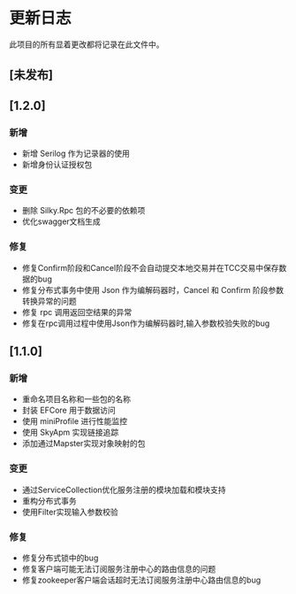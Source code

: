 # 更新日志
此项目的所有显着更改都将记录在此文件中。

## [未发布]

## [1.2.0]

### 新增
- 新增 Serilog 作为记录器的使用
- 新增身份认证授权包

### 变更
- 删除 Silky.Rpc 包的不必要的依赖项
- 优化swagger文档生成

### 修复
- 修复Confirm阶段和Cancel阶段不会自动提交本地交易并在TCC交易中保存数据的bug
- 修复分布式事务中使用 Json 作为编解码器时，Cancel 和 Confirm 阶段参数转换异常的问题
- 修复 rpc 调用返回空结果的异常
- 修复在rpc调用过程中使用Json作为编解码器时,输入参数校验失败的bug
  
## [1.1.0]

### 新增
- 重命名项目名称和一些包的名称
- 封装 EFCore 用于数据访问
- 使用 miniProfile 进行性能监控
- 使用 SkyApm 实现链接追踪
- 添加通过Mapster实现对象映射的包

### 变更
- 通过ServiceCollection优化服务注册的模块加载和模块支持
- 重构分布式事务
- 使用Filter实现输入参数校验

### 修复
- 修复分布式锁中的bug
- 修复客户端可能无法订阅服务注册中心的路由信息​​的问题
- 修复zookeeper客户端会话超时无法订阅服务注册中心路由信息的bug